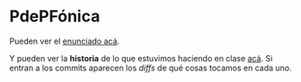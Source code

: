 # PdePFónica

Pueden ver el [enunciado acá](https://docs.google.com/document/d/1nDEOZkiv6cdO6ce0CZOctchU10wWjlcLQQF0zXmt_48/edit#).

Y pueden ver la **historia** de lo que estuvimos haciendo en clase [acá](https://github.com/pdepjm/pdepfonica/commits/master). Si entran a los commits aparecen los _diffs_ de qué cosas tocamos en cada uno.
